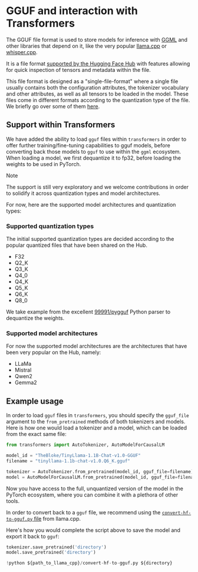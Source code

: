 <!--Copyright 2024 The HuggingFace Team. All rights reserved.

Licensed under the Apache License, Version 2.0 (the "License"); you may not use this file except in compliance with
the License. You may obtain a copy of the License at

http://www.apache.org/licenses/LICENSE-2.0

Unless required by applicable law or agreed to in writing, software distributed under the License is distributed on
an "AS IS" BASIS, WITHOUT WARRANTIES OR CONDITIONS OF ANY KIND, either express or implied. See the License for the
specific language governing permissions and limitations under the License.

⚠️ Note that this file is in Markdown but contain specific syntax for our doc-builder (similar to MDX) that may not be
rendered properly in your Markdown viewer.

-->

# GGUF and interaction with Transformers

The GGUF file format is used to store models for inference with [GGML](https://github.com/ggerganov/ggml) and other 
libraries that depend on it, like the very popular [llama.cpp](https://github.com/ggerganov/llama.cpp) or 
[whisper.cpp](https://github.com/ggerganov/whisper.cpp).

It is a file format [supported by the Hugging Face Hub](https://huggingface.co/docs/hub/en/gguf) with features 
allowing for quick inspection of tensors and metadata within the file.

This file format is designed as a "single-file-format" where a single file usually contains both the configuration
attributes, the tokenizer vocabulary and other attributes, as well as all tensors to be loaded in the model. These
files come in different formats according to the quantization type of the file. We briefly go over some of them
[here](https://huggingface.co/docs/hub/en/gguf#quantization-types).

## Support within Transformers

We have added the ability to load `gguf` files within `transformers` in order to offer further training/fine-tuning
capabilities to gguf models, before converting back those models to `gguf` to use within the `ggml` ecosystem. When
loading a model, we first dequantize it to fp32, before loading the weights to be used in PyTorch.

> [!NOTE]
> The support is still very exploratory and we welcome contributions in order to solidify it across quantization types
> and model architectures.

For now, here are the supported model architectures and quantization types:

### Supported quantization types

The initial supported quantization types are decided according to the popular quantized files that have been shared
on the Hub.

- F32
- Q2_K
- Q3_K
- Q4_0
- Q4_K
- Q5_K
- Q6_K
- Q8_0

We take example from the excellent [99991/pygguf](https://github.com/99991/pygguf) Python parser to dequantize the 
weights.

### Supported model architectures

For now the supported model architectures are the architectures that have been very popular on the Hub, namely:

- LLaMa
- Mistral
- Qwen2
- Gemma2

## Example usage

In order to load `gguf` files in `transformers`, you should specify the `gguf_file` argument to the `from_pretrained`
methods of both tokenizers and models. Here is how one would load a tokenizer and a model, which can be loaded
from the exact same file:

```py
from transformers import AutoTokenizer, AutoModelForCausalLM

model_id = "TheBloke/TinyLlama-1.1B-Chat-v1.0-GGUF"
filename = "tinyllama-1.1b-chat-v1.0.Q6_K.gguf"

tokenizer = AutoTokenizer.from_pretrained(model_id, gguf_file=filename)
model = AutoModelForCausalLM.from_pretrained(model_id, gguf_file=filename)
```

Now you have access to the full, unquantized version of the model in the PyTorch ecosystem, where you can combine it
with a plethora of other tools.

In order to convert back to a `gguf` file, we recommend using the 
[`convert-hf-to-gguf.py` file](https://github.com/ggerganov/llama.cpp/blob/master/convert-hf-to-gguf.py) from llama.cpp.

Here's how you would complete the script above to save the model and export it back to `gguf`:

```py
tokenizer.save_pretrained('directory')
model.save_pretrained('directory')

!python ${path_to_llama_cpp}/convert-hf-to-gguf.py ${directory}
```
